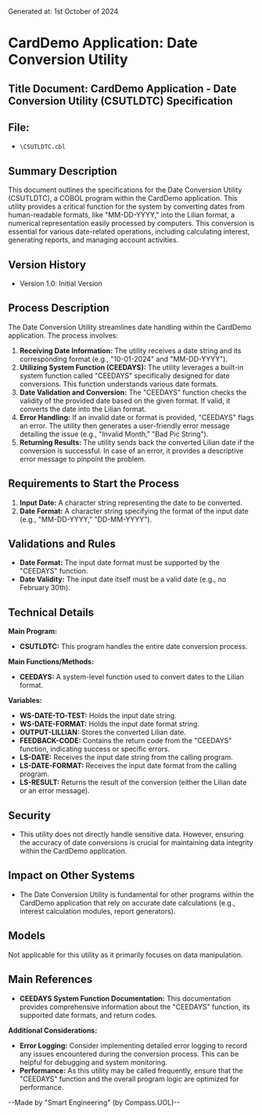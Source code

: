 Generated at: 1st October of 2024

# CardDemo Application: Date Conversion Utility

## Title Document: CardDemo Application - Date Conversion Utility (CSUTLDTC) Specification

## File:
- `\CSUTLDTC.cbl`

## Summary Description
This document outlines the specifications for the Date Conversion Utility (CSUTLDTC), a COBOL program within the CardDemo application. This utility provides a critical function for the system by converting dates from human-readable formats, like "MM-DD-YYYY," into the Lilian format, a numerical representation easily processed by computers. This conversion is essential for various date-related operations, including calculating interest, generating reports, and managing account activities.

## Version History
- Version 1.0: Initial Version

## Process Description
The Date Conversion Utility streamlines date handling within the CardDemo application. The process involves:

1. **Receiving Date Information:** The utility receives a date string and its corresponding format (e.g., "10-01-2024" and "MM-DD-YYYY").
2. **Utilizing System Function (CEEDAYS):** The utility leverages a built-in system function called "CEEDAYS" specifically designed for date conversions. This function understands various date formats.
3. **Date Validation and Conversion:** The "CEEDAYS" function checks the validity of the provided date based on the given format. If valid, it converts the date into the Lilian format.
4. **Error Handling:** If an invalid date or format is provided, "CEEDAYS" flags an error. The utility then generates a user-friendly error message detailing the issue (e.g., "Invalid Month," "Bad Pic String").
5. **Returning Results:**  The utility sends back the converted Lilian date if the conversion is successful. In case of an error, it provides a descriptive error message to pinpoint the problem.

## Requirements to Start the Process
1. **Input Date:** A character string representing the date to be converted.
2. **Date Format:** A character string specifying the format of the input date (e.g., "MM-DD-YYYY," "DD-MM-YYYY").

## Validations and Rules
- **Date Format:** The input date format must be supported by the "CEEDAYS" function.
- **Date Validity:** The input date itself must be a valid date (e.g., no February 30th).

## Technical Details

**Main Program:**
- **CSUTLDTC:** This program handles the entire date conversion process.

**Main Functions/Methods:**
- **CEEDAYS:**  A system-level function used to convert dates to the Lilian format.

**Variables:**
- **WS-DATE-TO-TEST:** Holds the input date string.
- **WS-DATE-FORMAT:** Holds the input date format string.
- **OUTPUT-LILLIAN:** Stores the converted Lilian date.
- **FEEDBACK-CODE:** Contains the return code from the "CEEDAYS" function, indicating success or specific errors.
- **LS-DATE:**  Receives the input date string from the calling program.
- **LS-DATE-FORMAT:**  Receives the input date format from the calling program.
- **LS-RESULT:** Returns the result of the conversion (either the Lilian date or an error message).

## Security
- This utility does not directly handle sensitive data. However, ensuring the accuracy of date conversions is crucial for maintaining data integrity within the CardDemo application.

## Impact on Other Systems
- The Date Conversion Utility is fundamental for other programs within the CardDemo application that rely on accurate date calculations (e.g., interest calculation modules, report generators).

## Models
Not applicable for this utility as it primarily focuses on data manipulation.

## Main References
- **CEEDAYS System Function Documentation:** This documentation provides comprehensive information about the "CEEDAYS" function, its supported date formats, and return codes.

**Additional Considerations:**
- **Error Logging:**  Consider implementing detailed error logging to record any issues encountered during the conversion process. This can be helpful for debugging and system monitoring.
- **Performance:** As this utility may be called frequently, ensure that the "CEEDAYS" function and the overall program logic are optimized for performance.

--Made by "Smart Engineering" (by Compass.UOL)--
